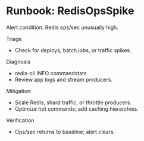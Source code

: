 # Runbook: RedisOpsSpike

Alert condition: Redis ops/sec unusually high.

Triage

- Check for deploys, batch jobs, or traffic spikes.

Diagnosis

- redis-cli INFO commandstats
- Review app logs and stream producers.

Mitigation

- Scale Redis, shard traffic, or throttle producers.
- Optimize hot commands; add caching hierarchies.

Verification

- Ops/sec returns to baseline; alert clears.

